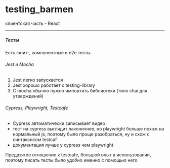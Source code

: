 # testing_barmen

клиентская часть - React 
___

##### Тесты

Есть юнит-, компонентные и e2e тесты.

###### Jest и Mocha

1. Jest легко запускается
2. Jest хорошо работает с testing-library
3. C mocha обычно нужно импортить библиотеки (типо chai для утверждений)

###### Cypress, Playwright, Testcafe

* Cypress автоматически записывает видео
* тест на cypress выглядит лаконичнее, но playwright больше похож на нормальный js, поэтому было проще разобраться, ну и схож с синтаксисом testcaf
* документация лучше у cypress чем playwright
 
Предвзятое отношение к testcafe, большой опыт в использовании, поэтому писать тесты было удобно именно с помощью него
